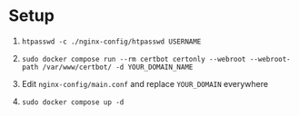 # Setup

1. `htpasswd -c ./nginx-config/htpasswd USERNAME`

2. `sudo docker compose run --rm certbot certonly --webroot --webroot-path /var/www/certbot/ -d YOUR_DOMAIN_NAME`

3. Edit `nginx-config/main.conf` and replace `YOUR_DOMAIN` everywhere

4. `sudo docker compose up -d`

